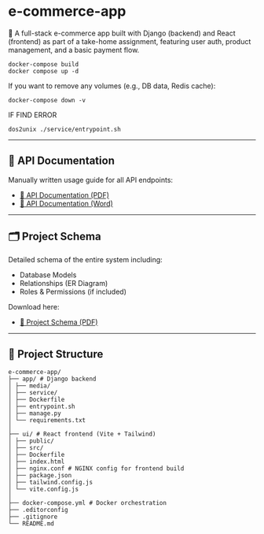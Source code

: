# e-commerce-app
🎯 A full-stack e-commerce app built with Django (backend) and React (frontend) as part of a take-home assignment, featuring user auth, product management, and a basic payment flow.


``` 
docker-compose build
docker compose up -d
```

If you want to remove any volumes (e.g., DB data, Redis cache):
```
docker-compose down -v
```

IF FIND ERROR
```
dos2unix ./service/entrypoint.sh
```
---

## 📘 API Documentation

Manually written usage guide for all API endpoints:

- [📄 API Documentation (PDF)](./docs/Ecommerce_API_Documentation.pdf)
- [📄 API Documentation (Word)](./docs/Ecommerce_API_Documentation.docx)

---

## 🗂️ Project Schema

Detailed schema of the entire system including:

- Database Models
- Relationships (ER Diagram)
- Roles & Permissions (if included)

Download here:

- [📄 Project Schema (PDF)](./docs/Ecommerce_Project_Schema.pdf)

---

## 📂 Project Structure
```
e-commerce-app/
├── app/ # Django backend
│ ├── media/
│ ├── service/
│ ├── Dockerfile
│ ├── entrypoint.sh
│ ├── manage.py
│ └── requirements.txt
│
├── ui/ # React frontend (Vite + Tailwind)
│ ├── public/
│ ├── src/
│ ├── Dockerfile
│ ├── index.html
│ ├── nginx.conf # NGINX config for frontend build
│ ├── package.json
│ ├── tailwind.config.js
│ └── vite.config.js
│
├── docker-compose.yml # Docker orchestration
├── .editorconfig
├── .gitignore
└── README.md
```